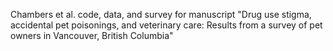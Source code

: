 Chambers et al. code, data, and survey for manuscript "Drug use stigma, accidental pet poisonings, and veterinary care: Results from a survey of pet owners in Vancouver, British Columbia"
